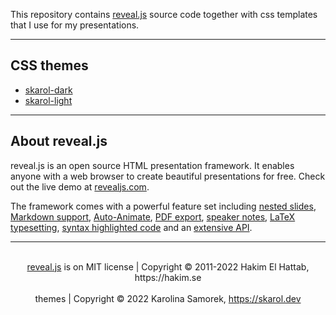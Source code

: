 This repository contains [reveal.js](https://github.com/hakimel/reveal.js) source code together with css templates that I use for my presentations.

---

## CSS themes

* [skarol-dark](./css/theme/source/skarol-dark.scss)
* [skarol-light](./css/theme/source/skarol-light.scss)

---

## About reveal.js
reveal.js is an open source HTML presentation framework. It enables anyone with a web browser to create beautiful presentations for free. Check out the live demo at [revealjs.com](https://revealjs.com/).

The framework comes with a powerful feature set including [nested slides](https://revealjs.com/vertical-slides/), [Markdown support](https://revealjs.com/markdown/), [Auto-Animate](https://revealjs.com/auto-animate/), [PDF export](https://revealjs.com/pdf-export/), [speaker notes](https://revealjs.com/speaker-view/), [LaTeX typesetting](https://revealjs.com/math/), [syntax highlighted code](https://revealjs.com/code/) and an [extensive API](https://revealjs.com/api/).

--- 
<br />
<div align="center">
<a href="https://revealjs.com/">reveal.js</a>
  is on MIT license | Copyright © 2011-2022 Hakim El Hattab, https://hakim.se
</div>

<br />

<div align="center">
  themes | Copyright © 2022 Karolina Samorek, <a href="https://skarol.dev">https://skarol.dev</a>
</div>
